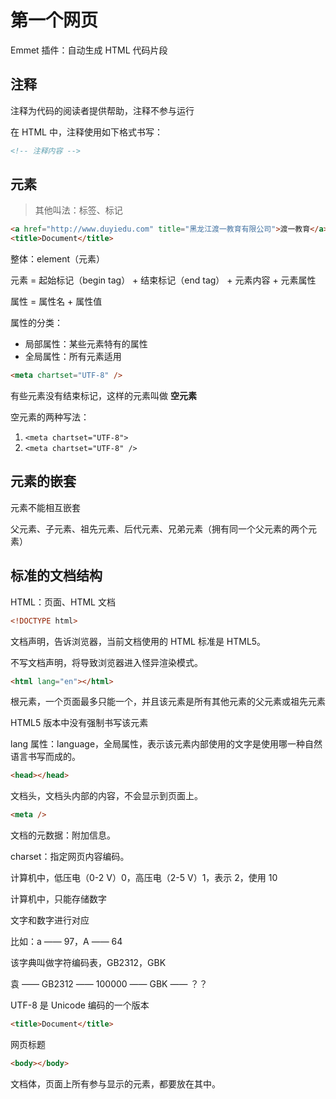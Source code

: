 # 第一个网页

Emmet 插件：自动生成 HTML 代码片段

## 注释

注释为代码的阅读者提供帮助，注释不参与运行

在 HTML 中，注释使用如下格式书写：

```html
<!-- 注释内容 -->
```

## 元素

> 其他叫法：标签、标记

```html
<a href="http://www.duyiedu.com" title="黑龙江渡一教育有限公司">渡一教育</a>
<title>Document</title>
```

整体：element（元素）

元素 = 起始标记（begin tag） + 结束标记（end tag） + 元素内容 + 元素属性

属性 = 属性名 + 属性值

属性的分类：

- 局部属性：某些元素特有的属性
- 全局属性：所有元素适用

```html
<meta chartset="UTF-8" />
```

有些元素没有结束标记，这样的元素叫做 **空元素**

空元素的两种写法：

1. `<meta chartset="UTF-8">`
2. `<meta chartset="UTF-8" />`

## 元素的嵌套

元素不能相互嵌套

父元素、子元素、祖先元素、后代元素、兄弟元素（拥有同一个父元素的两个元素）

## 标准的文档结构

HTML：页面、HTML 文档

```html
<!DOCTYPE html>
```

文档声明，告诉浏览器，当前文档使用的 HTML 标准是 HTML5。

不写文档声明，将导致浏览器进入怪异渲染模式。

```html
<html lang="en"></html>
```

根元素，一个页面最多只能一个，并且该元素是所有其他元素的父元素或祖先元素

HTML5 版本中没有强制书写该元素

lang 属性：language，全局属性，表示该元素内部使用的文字是使用哪一种自然语言书写而成的。

```html
<head></head>
```

文档头，文档头内部的内容，不会显示到页面上。

```html
<meta />
```

文档的元数据：附加信息。

charset：指定网页内容编码。

计算机中，低压电（0-2 V）0，高压电（2-5 V）1，表示 2，使用 10

计算机中，只能存储数字

文字和数字进行对应

比如：a —— 97，A —— 64

该字典叫做字符编码表，GB2312，GBK

袁 —— GB2312 —— 100000 —— GBK —— ？？

UTF-8 是 Unicode 编码的一个版本

```html
<title>Document</title>
```

网页标题

```html
<body></body>
```

文档体，页面上所有参与显示的元素，都要放在其中。
